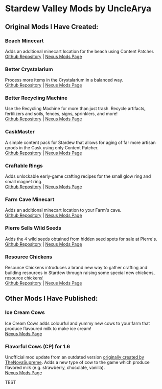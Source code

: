 # Stardew Valley Mods by UncleArya

## Original Mods I Have Created:

### Beach Minecart
Adds an additional minecart location for the beach using Content Patcher.
</br>[Github Repository](https://github.com/UncleArya/StardewMods/tree/main/BeachMinecart) | [Nexus Mods Page](https://www.nexusmods.com/stardewvalley/mods/13650)

### Better Crystalarium
Process more items in the Crystalarium in a balanced way.
</br>[Github Repository](https://github.com/UncleArya/StardewMods/tree/main/BetterCrystalarium) | [Nexus Mods Page](https://www.nexusmods.com/stardewvalley/mods/24737)

### Better Recycling Machine
Use the Recycling Machine for more than just trash. Recycle artifacts, fertilizers and soils, fences, signs, sprinklers, and more!
</br>[Github Repository](https://github.com/UncleArya/StardewMods/tree/main/BetterRecyclingMachine) | [Nexus Mods Page](https://www.nexusmods.com/stardewvalley/mods/23060)

### CaskMaster
A simple content pack for Stardew that allows for aging of far more artisan goods in the Cask using only Content Patcher.
</br>[Github Repository](https://github.com/UncleArya/StardewMods/tree/main/CaskMaster) | [Nexus Mods Page](https://www.nexusmods.com/stardewvalley/mods/22588)

### Craftable Rings
Adds unlockable early-game crafting recipes for the small glow ring and small magnet ring.
</br>[Github Repository](https://github.com/UncleArya/StardewMods/tree/main/CraftableRings) | [Nexus Mods Page](https://www.nexusmods.com/stardewvalley/mods/23347)

### Farm Cave Minecart
Adds an additional minecart location to your Farm's cave.
</br>[Github Repository](https://github.com/UncleArya/StardewMods/tree/main/FarmCaveMinecart) | [Nexus Mods Page](https://www.nexusmods.com/stardewvalley/mods/14870)

### Pierre Sells Wild Seeds
Adds the 4 wild seeds obtained from hidden seed spots for sale at Pierre's.
</br>[Github Repository](https://github.com/UncleArya/StardewMods/tree/main/PierreSellsWildSeeds) | [Nexus Mods Page](https://www.nexusmods.com/stardewvalley/mods/24103)

### Resource Chickens
Resource Chickens introduces a brand new way to gather crafting and building resources in Stardew through raising some special new chickens, resource chickens!
</br>[Github Repository](https://github.com/UncleArya/StardewMods/tree/main/ResourceChickens) | [Nexus Mods Page](https://www.nexusmods.com/stardewvalley/mods/21800)


## Other Mods I Have Published:

### Ice Cream Cows
Ice Cream Cows adds colourful and yummy new cows to your farm that produce flavoured milk to make ice cream!
</br>[Nexus Mods Page](https://www.nexusmods.com/stardewvalley/mods/24281)

### Flavorful Cows (CP) for 1.6
Unofficial mod update from an outdated version [originally created by TheNovaSupreme](https://www.nexusmods.com/stardewvalley/mods/10293). Adds a new type of cow to the game which produce flavored milk (e.g. strawberry, chocolate, vanilla).
</br>[Nexus Mods Page](https://www.nexusmods.com/stardewvalley/mods/22935)

TEST